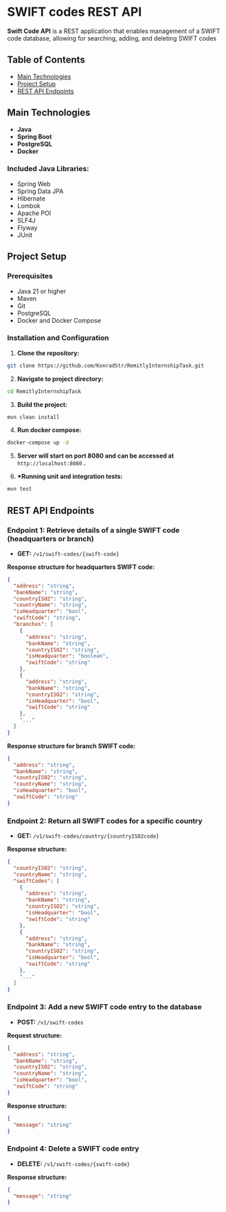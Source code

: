 # SWIFT codes REST API

**Swift Code API** is a REST application that enables management of a SWIFT code database, allowing for searching,
adding, and deleting SWIFT codes

## Table of Contents

* [Main Technologies](#main-technologies)
* [Project Setup](#project-setup)
* [REST API Endpoints](#rest-api-endpoints)

## Main Technologies

* **Java**
* **Spring Boot**
* **PostgreSQL**
* **Docker**

### Included Java Libraries:

* Spring Web
* Spring Data JPA
* Hibernate
* Lombok
* Apache POI
* SLF4J
* Flyway
* JUnit

## Project Setup

### Prerequisites

* Java 21 or higher
* Maven
* Git
* PostgreSQL
* Docker and Docker Compose

### Installation and Configuration

1. **Clone the repository:**

```bash
git clone https://github.com/KonradStr/RemitlyInternshipTask.git
```

2. **Navigate to project directory:**

```bash
cd RemitlyInternshipTask
```

3. **Build the project:**

```bash
mvn clean install
```

4. **Run docker compose:**

```bash
docker-compose up -d
```

5. **Server will start on port 8080 and can be accessed at** `http://localhost:8080` **.**


6. **\*Running unit and integration tests:**

```bash
mvn test
```

## REST API Endpoints

### **Endpoint 1: Retrieve details of a single SWIFT code (headquarters or branch)**

* **GET:** `/v1/swift-codes/{swift-code}`

**Response structure for headquarters SWIFT code:**

```json
{
  "address": "string",
  "bankName": "string",
  "countryISO2": "string",
  "countryName": "string",
  "isHeadquarter": "bool",
  "swiftCode": "string",
  "branches": [
    {
      "address": "string",
      "bankName": "string",
      "countryISO2": "string",
      "isHeadquarter": "boolean",
      "swiftCode": "string"
    },
    {
      "address": "string",
      "bankName": "string",
      "countryISO2": "string",
      "isHeadquarter": "bool",
      "swiftCode": "string"
    },
    "..."
  ]
}
```

**Response structure for branch SWIFT code:**

```json
{
  "address": "string",
  "bankName": "string",
  "countryISO2": "string",
  "countryName": "string",
  "isHeadquarter": "bool",
  "swiftCode": "string"
}
```

### **Endpoint 2: Return all SWIFT codes for a specific country**

* **GET:** `/v1/swift-codes/country/{countryISO2code}`

**Response structure:**

```json
{
  "countryISO2": "string",
  "countryName": "string",
  "swiftCodes": [
    {
      "address": "string",
      "bankName": "string",
      "countryISO2": "string",
      "isHeadquarter": "bool",
      "swiftCode": "string"
    },
    {
      "address": "string",
      "bankName": "string",
      "countryISO2": "string",
      "isHeadquarter": "bool",
      "swiftCode": "string"
    },
    "..."
  ]
}
```

### **Endpoint 3: Add a new SWIFT code entry to the database**

* **POST:** `/v1/swift-codes`

**Request structure:**

```json
{
  "address": "string",
  "bankName": "string",
  "countryISO2": "string",
  "countryName": "string",
  "isHeadquarter": "bool",
  "swiftCode": "string"
}
```

**Response structure:**

```json
{
  "message": "string"
}
```

### **Endpoint 4: Delete a SWIFT code entry**

* **DELETE:** `/v1/swift-codes/{swift-code}`

**Response structure:**

```json
{
  "message": "string"
}
```
